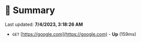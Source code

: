 # 📖 Summary
Last updated: **7/4/2023, 3:18:26 AM**

- `GET` [https://google.com](https://google.com) - **Up** (159ms)
